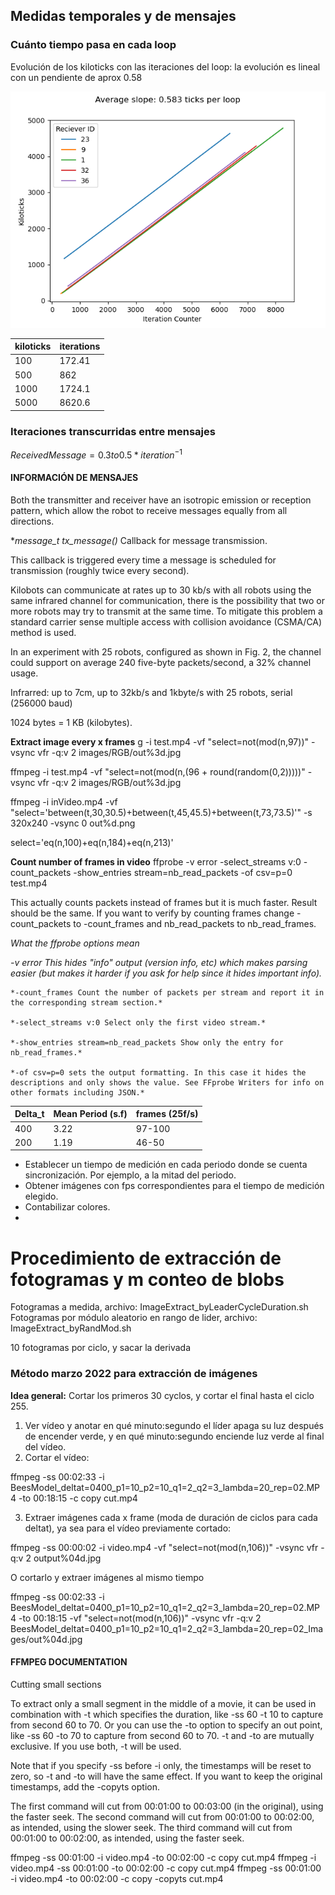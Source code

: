 

## Medidas temporales y de mensajes

### Cuánto tiempo pasa en cada loop

Evolución de los kiloticks con las iteraciones del loop: la evolución es lineal con un pendiente de aprox 0.58


![](counter_vs_kiloticks_kilobots_10.png)


| kiloticks | iterations |
| --------- | ---------- |
| 100       | 172.41     |
| 500       | 862        |
| 1000      | 1724.1     |
| 5000      | 8620.6     |

### Iteraciones transcurridas entre mensajes

$ReceivedMessage =  0.3to0.5*iteration^{-1}$


#### INFORMACIÓN DE MENSAJES


Both the transmitter and receiver have an isotropic emission or reception pattern, which allow the robot to receive messages equally from all directions.

**message_t *tx_message()**
Callback for message transmission.

This callback is triggered every time a message is scheduled for transmission (roughly twice every second).

Kilobots can communicate at rates up to 30 kb/s with all robots using the same infrared channel for communication, there is the possibility that two or more robots may try to transmit at the same time. To mitigate this problem a standard carrier sense multiple access with collision avoidance (CSMA/CA) method is used.

In an experiment with 25 robots, configured as shown in Fig. 2, the channel could support on average 240 five-byte packets/second, a 32% channel usage.

Infrarred:  up to 7cm, up to 32kb/s  and 1kbyte/s with  25 robots, serial (256000 baud)

1024 bytes = 1 KB (kilobytes).


**Extract image every x frames**
g -i test.mp4 -vf "select=not(mod(n\,97))" -vsync vfr -q:v 2 images/RGB/out%3d.jpg


ffmpeg -i test.mp4 -vf "select=not(mod(n\,(96 + round(random(0,2)))))" -vsync vfr -q:v 2 images/RGB/out%3d.jpg


ffmpeg -i inVideo.mp4
  -vf "select='between(t,30,30.5)+between(t,45,45.5)+between(t,73,73.5)'"
  -s 320x240 -vsync 0 out%d.png

select='eq(n\,100)+eq(n\,184)+eq(n\,213)'

**Count number of frames in video**
  ffprobe -v error -select_streams v:0 -count_packets -show_entries stream=nb_read_packets -of csv=p=0 test.mp4


This actually counts packets instead of frames but it is much faster. Result should be the same. If you want to verify by counting frames change -count_packets to -count_frames and nb_read_packets to nb_read_frames.

*What the ffprobe options mean*

  *-v error This hides "info" output (version info, etc) which makes parsing easier (but makes it harder if you ask for help since it hides important info).*

    *-count_frames Count the number of packets per stream and report it in the corresponding stream section.*

    *-select_streams v:0 Select only the first video stream.*

    *-show_entries stream=nb_read_packets Show only the entry for nb_read_frames.*

    *-of csv=p=0 sets the output formatting. In this case it hides the descriptions and only shows the value. See FFprobe Writers for info on other formats including JSON.*



| Delta_t | Mean Period (s.f) | frames (25f/s) |
| ------- | ----------------- | -------------- |
| 400     | 3.22              | 97-100         |
| 200     | 1.19              | 46-50          |



- Establecer un tiempo de medición en cada periodo donde se cuenta sincronización. Por ejemplo, a la mitad del periodo.
- Obtener imágenes con fps correspondientes para el tiempo de medición elegido.
- Contabilizar colores.
-

# Procedimiento de extracción de fotogramas y m conteo de blobs
Fotogramas a medida, archivo: ImageExtract_byLeaderCycleDuration.sh
Fotogramas por módulo aleatorio en rango de lider, archivo: ImageExtract_byRandMod.sh

10 fotogramas por ciclo, y sacar la derivada



### Método marzo 2022 para extracción de imágenes

**Idea general:** Cortar los primeros 30 cyclos, y cortar el final hasta el ciclo 255.

1. Ver vídeo y anotar en qué minuto:segundo el líder apaga su luz después de encender verde, y en qué minuto:segundo enciende luz verde al final del vídeo.
2. Cortar el vídeo:

ffmpeg -ss 00:02:33 -i BeesModel_deltat=0400_p1=10_p2=10_q1=2_q2=3_lambda=20_rep=02.MP4 -to 00:18:15 -c copy cut.mp4


3. Extraer imágenes cada x frame (moda de duración de ciclos para cada deltat), ya sea para el vídeo previamente cortado:

ffmpeg -ss 00:00:02 -i  video.mp4 -vf "select=not(mod(n\,106))" -vsync vfr -q:v 2 output%04d.jpg

O cortarlo y extraer imágenes al mismo tiempo

ffmpeg -ss 00:02:33 -i BeesModel_deltat=0400_p1=10_p2=10_q1=2_q2=3_lambda=20_rep=02.MP4 -to 00:18:15 -vf "select=not(mod(n\,106))" -vsync vfr -q:v 2 BeesModel_deltat=0400_p1=10_p2=10_q1=2_q2=3_lambda=20_rep=02_Images/out%04d.jpg



#### FFMPEG DOCUMENTATION
Cutting small sections

To extract only a small segment in the middle of a movie, it can be used in combination with -t which specifies the duration, like -ss 60 -t 10 to capture from second 60 to 70. Or you can use the -to option to specify an out point, like -ss 60 -to 70 to capture from second 60 to 70. -t and -to are mutually exclusive. If you use both, -t will be used.

Note that if you specify -ss before -i only, the timestamps will be reset to zero, so -t and -to will have the same effect. If you want to keep the original timestamps, add the -copyts option.

The first command will cut from 00:01:00 to 00:03:00 (in the original), using the faster seek.
The second command will cut from 00:01:00 to 00:02:00, as intended, using the slower seek.
The third command will cut from 00:01:00 to 00:02:00, as intended, using the faster seek.

ffmpeg -ss 00:01:00 -i video.mp4 -to 00:02:00 -c copy cut.mp4
ffmpeg -i video.mp4 -ss 00:01:00 -to 00:02:00 -c copy cut.mp4
ffmpeg -ss 00:01:00 -i video.mp4 -to 00:02:00 -c copy -copyts cut.mp4
